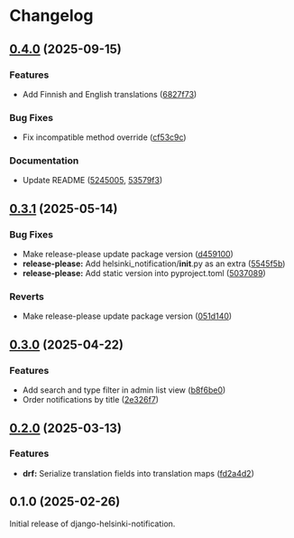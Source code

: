 # Changelog

## [0.4.0](https://github.com/City-of-Helsinki/django-helsinki-notification/compare/v0.3.1...v0.4.0) (2025-09-15)


### Features

* Add Finnish and English translations ([6827f73](https://github.com/City-of-Helsinki/django-helsinki-notification/commit/6827f732eb606adf0c4beb5b2b49579f08793473))


### Bug Fixes

* Fix incompatible method override ([cf53c9c](https://github.com/City-of-Helsinki/django-helsinki-notification/commit/cf53c9cbc119fce22a119e4cb34de75d944c4e7d))


### Documentation

* Update README ([5245005](https://github.com/City-of-Helsinki/django-helsinki-notification/commit/52450055178dcfc1b9e66bfbe3a93a51144baf96), [53579f3](https://github.com/City-of-Helsinki/django-helsinki-notification/commit/53579f37fba67591dc6fda08a5f4526550fba875))

## [0.3.1](https://github.com/City-of-Helsinki/django-helsinki-notification/compare/v0.3.0...v0.3.1) (2025-05-14)


### Bug Fixes

* Make release-please update package version ([d459100](https://github.com/City-of-Helsinki/django-helsinki-notification/commit/d459100bba246331c6961eed867b4b192467bbfb))
* **release-please:** Add helsinki_notification/__init__.py as an extra ([5545f5b](https://github.com/City-of-Helsinki/django-helsinki-notification/commit/5545f5b3509af759a251e79f118db1d5dd493b66))
* **release-please:** Add static version into pyproject.toml ([5037089](https://github.com/City-of-Helsinki/django-helsinki-notification/commit/50370890728105556b129e027940a31d6768a945))


### Reverts

* Make release-please update package version ([051d140](https://github.com/City-of-Helsinki/django-helsinki-notification/commit/051d14094edc47cb411d34255ef9f1387a66e17e))

## [0.3.0](https://github.com/City-of-Helsinki/django-helsinki-notification/compare/v0.2.0...v0.3.0) (2025-04-22)


### Features

* Add search and type filter in admin list view ([b8f6be0](https://github.com/City-of-Helsinki/django-helsinki-notification/commit/b8f6be085638cefc9c82f299c62520909dcd83ca))
* Order notifications by title ([2e326f7](https://github.com/City-of-Helsinki/django-helsinki-notification/commit/2e326f7122967d056c5c148159d361713c30256d))

## [0.2.0](https://github.com/City-of-Helsinki/django-helsinki-notification/compare/django-helsinki-notification-v0.1.0...django-helsinki-notification-v0.2.0) (2025-03-13)


### Features

* **drf:** Serialize translation fields into translation maps ([fd2a4d2](https://github.com/City-of-Helsinki/django-helsinki-notification/commit/fd2a4d22881df00c517873ba20a679f07c16cbfa))

## 0.1.0 (2025-02-26)

Initial release of django-helsinki-notification.

